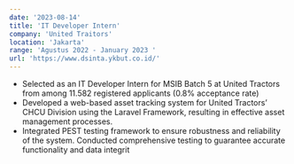 ```yaml
---
date: '2023-08-14'
title: 'IT Developer Intern'
company: 'United Traitors'
location: 'Jakarta'
range: 'Agustus 2022 - January 2023 '
url: 'https://www.dsinta.ykbut.co.id/'
---
```


- Selected as an IT Developer Intern for MSIB Batch 5 at United Tractors from among 11.582 registered applicants
  (0.8% acceptance rate)
- Developed a web-based asset tracking system for United Tractors’ CHCU Division using the Laravel Framework,
  resulting in effective asset management processes.
- Integrated PEST testing framework to ensure robustness and reliability of the system. Conducted comprehensive
  testing to guarantee accurate functionality and data integrit
